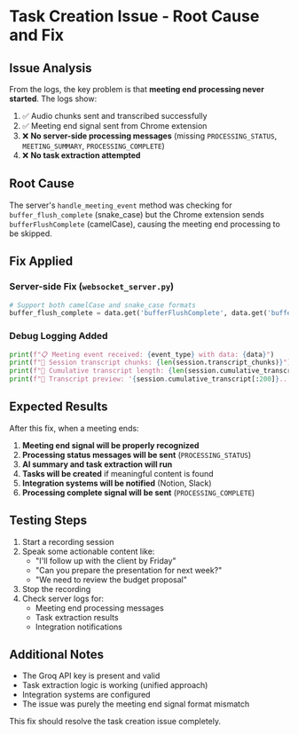 # Task Creation Issue - Root Cause and Fix

## Issue Analysis

From the logs, the key problem is that **meeting end processing never started**. The logs show:

1. ✅ Audio chunks sent and transcribed successfully
2. ✅ Meeting end signal sent from Chrome extension
3. ❌ **No server-side processing messages** (missing `PROCESSING_STATUS`, `MEETING_SUMMARY`, `PROCESSING_COMPLETE`)
4. ❌ **No task extraction attempted**

## Root Cause

The server's `handle_meeting_event` method was checking for `buffer_flush_complete` (snake_case) but the Chrome extension sends `bufferFlushComplete` (camelCase), causing the meeting end processing to be skipped.

## Fix Applied

### Server-side Fix (`websocket_server.py`)

```python
# Support both camelCase and snake_case formats
buffer_flush_complete = data.get('bufferFlushComplete', data.get('buffer_flush_complete', False))
```

### Debug Logging Added

```python
print(f"📋 Meeting event received: {event_type} with data: {data}")
print(f"📝 Session transcript chunks: {len(session.transcript_chunks)}")
print(f"📝 Cumulative transcript length: {len(session.cumulative_transcript)} characters")
print(f"📝 Transcript preview: '{session.cumulative_transcript[:200]}...'")
```

## Expected Results

After this fix, when a meeting ends:

1. **Meeting end signal will be properly recognized**
2. **Processing status messages will be sent** (`PROCESSING_STATUS`)
3. **AI summary and task extraction will run**
4. **Tasks will be created** if meaningful content is found
5. **Integration systems will be notified** (Notion, Slack)
6. **Processing complete signal will be sent** (`PROCESSING_COMPLETE`)

## Testing Steps

1. Start a recording session
2. Speak some actionable content like:
   - "I'll follow up with the client by Friday"
   - "Can you prepare the presentation for next week?"
   - "We need to review the budget proposal"
3. Stop the recording
4. Check server logs for:
   - Meeting end processing messages
   - Task extraction results
   - Integration notifications

## Additional Notes

- The Groq API key is present and valid
- Task extraction logic is working (unified approach)
- Integration systems are configured
- The issue was purely the meeting end signal format mismatch

This fix should resolve the task creation issue completely.